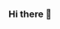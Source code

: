 ### Hi there 👋


<!-- ![GitHub Stats](https://github-readme-stats.vercel.app/api?username=popovstefan) -->
<!-- ![Streak Stats](https://github-readme-streak-stats.herokuapp.com/?user=popovstefan) -->

<!-- ![GitHub Profile Summary Stats](https://github-profile-summary-cards.vercel.app/api/cards/profile-details?username=popovstefan&theme=vue) -->

<!-- ##### 📫 My online footprint
---

[![Coursera](https://img.shields.io/badge/Coursera-0056D2?style=for-the-badge&logo=Coursera&logoColor=white)](https://www.coursera.org/user/23c9d71e45e3ba1ea7a5df36c7b43822)
[![Duolingo](https://img.shields.io/badge/Duolingo-58CC02?style=for-the-badge&logo=Duolingo&logoColor=white)](https://www.duolingo.com/profile/Stefan.Popov)
[![Instagram](https://img.shields.io/badge/Instagram-E4405F?style=for-the-badge&logo=instagram&logoColor=white)](https://www.instagram.com/steffaanpopov/?hl=en)
[![LinkedIn](https://img.shields.io/badge/LinkedIn-0077B5?style=for-the-badge&logo=linkedin&logoColor=white)](https://www.linkedin.com/in/popovstefan/)
[![ResearchGate](https://img.shields.io/badge/Research_Gate-00CCBB.svg?&style=for-the-badge&logo=ResearchGate&logoColor=white)](https://www.researchgate.net/profile/Stefan-Popov-8)
-->



<!--
**popovstefan/popovstefan** is a ✨ _special_ ✨ repository because its `README.md` (this file) appears on your GitHub profile.

Here are some ideas to get you started:

- 🔭 I’m currently working on ...
- 🌱 I’m currently learning ...
- 👯 I’m looking to collaborate on ...
- 🤔 I’m looking for help with ...
- 💬 Ask me about ...
- 📫 How to reach me: ...
- 😄 Pronouns: ...
- ⚡ Fun fact: ...
-->
